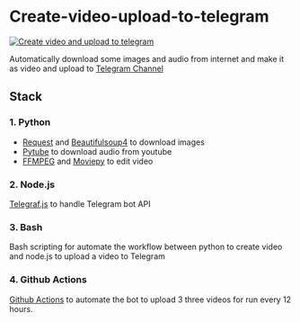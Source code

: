 # Create-video-upload-to-telegram

[![Create video and upload to telegram](https://github.com/yogeshwaran01/create-video-upload-to-telegram/actions/workflows/create-video-and-upload-to-telegram.yml/badge.svg)](https://github.com/yogeshwaran01/create-video-upload-to-telegram/actions/workflows/create-video-and-upload-to-telegram.yml)

Automatically download some images and audio from internet and make it as video and upload to [Telegram Channel](https://t.me/py2js)

## Stack

### 1. Python
  - [Request](https://docs.python-requests.org/en/latest/) and [Beautifulsoup4](https://docs.python-requests.org/en/latest/) to download images
  - [Pytube](https://pytube.io/en/latest/) to download audio from youtube
  - [FFMPEG](https://www.ffmpeg.org/) and [Moviepy](https://zulko.github.io/moviepy/) to edit video

### 2. Node.js
  [Telegraf.js](https://telegraf.js.org/) to handle Telegram bot API

### 3. Bash
  Bash scripting for automate the workflow between python to create video and node.js to upload a video to Telegram

### 4. Github Actions
  [Github Actions](https://docs.github.com/en/actions) to automate the bot to upload 3 three videos for run every 12 hours.
  
